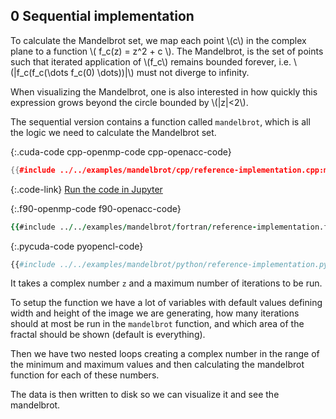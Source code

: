 0 Sequential implementation
---------------------------
To calculate the Mandelbrot set, we map each point \\(c\\) in the complex plane to a function \\( f_c(z) = z^2 + c \\). The Mandelbrot, is the set of points such that iterated application of \\(f_c\\) remains bounded forever, i.e. \\(|f_c(f_c(\dots f_c(0) \dots))|\\) must not diverge to infinity.

When visualizing the Mandelbrot, one is also interested in how quickly this expression grows beyond the circle bounded by \\(|z|<2\\).

The sequential version contains a function called `mandelbrot`, which is all the logic we need to calculate the Mandelbrot set.

{:.cuda-code cpp-openmp-code cpp-openacc-code}
```c++
{{#include ../../examples/mandelbrot/cpp/reference-implementation.cpp:mandelbrot}}
```
{:.code-link}
[Run the code in Jupyter](/jupyter/lab/tree/mandelbrot/cpp/reference-implementation.ipynb)


{:.f90-openmp-code f90-openacc-code}
```f90
{{#include ../../examples/mandelbrot/fortran/reference-implementation.f90:mandelbrot}}
```

{:.pycuda-code pyopencl-code}
```python
{{#include ../../examples/mandelbrot/python/reference-implementation.py:mandelbrot}}
```

It takes a complex number `z` and a maximum number of iterations to be run.

To setup the function we have a lot of variables with default values defining width and height of the image we are generating, how many iterations should at most be run in the `mandelbrot` function, and which area of the fractal should be shown (default is everything).

Then we have two nested loops creating a complex number in the range of the minimum and maximum values and then calculating the mandelbrot function for each of these numbers.

The data is then written to disk so we can visualize it and see the mandelbrot.
